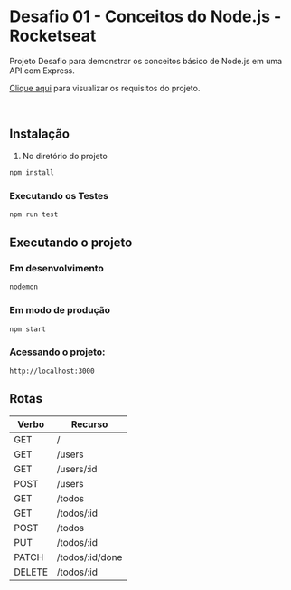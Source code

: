# Desafio 01 - Conceitos do Node.js - Rocketseat

Projeto Desafio para demonstrar os conceitos básico de Node.js em uma API com Express.

[Clique aqui](desafio.md) para visualizar os requisitos do projeto.

<br>

## Instalação

1. No diretório do projeto

```bash
npm install
```

### Executando os Testes

```bash
npm run test
```

## Executando o projeto

### Em desenvolvimento

```bash
nodemon
```

### Em modo de produção

```bash
npm start
```

### Acessando o projeto:

```http
http://localhost:3000
```

## Rotas

| Verbo  | Recurso         |
| ------ | --------------- |
| GET    | /               |
| GET    | /users          |
| GET    | /users/:id      |
| POST   | /users          |
| GET    | /todos          |
| GET    | /todos/:id      |
| POST   | /todos          |
| PUT    | /todos/:id      |
| PATCH  | /todos/:id/done |
| DELETE | /todos/:id      |
